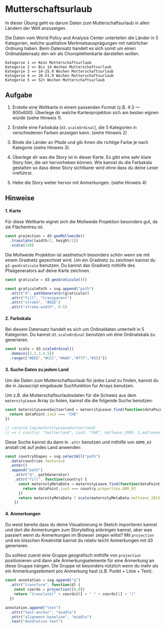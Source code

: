 
# Mutterschaftsurlaub

In dieser Übung geht es darum Daten zum Mutterschaftsurlaub in allen Ländern der Welt anzuzeigen.

Die Daten vom World Policy and Analysis Center unterteilen die Länder in 5 Kategorien, welche qualitative Merkmalsausprägungen mit natürlicher Ordnung haben. Beim Datensatz handelt es sich somit um einen Ordinaldatensatz den wir als Choroplethenkarte darstellen wollen.

```
Kategorie 1 => Kein Mutterschaftsurlaub
Kategorie 2 => Bis 14 Wochen Mutterschaftsurlaub
Kategorie 3 => 14-25.9 Wochen Mutterschaftsurlaub
Kategorie 4 => 26-51.9 Wochen Mutterschaftsurlaub
Kategorie 5 => 52+ Wochen Mutterschaftsurlaub
```

## Aufgabe

1. Erstelle eine Weltkarte in einem passenden Format (z.B. 4:3 — 800x600). Überlege dir welche Kartenprojektion sich am besten eignen würde (siehe Hinweis 1).

2. Erstelle eine Farbskala (`d3.scaleOrdinal`), die 5 Kategorien in verschiedenen Farben anzeigen kann. (siehe Hinweis 2)

3. Binde die Länder an Pfade und gib ihnen die richtige Farbe je nach Kategorie (siehe Hinweis 3).

4. Überlege dir was die Story ist in dieser Karte. Es gibt eine sehr klare Story hier, die wir hervorheben können. Wie kannst du die Farbskala gestalten so dass diese Story sichtbarer wird ohne dass du deine Leser irreführst.

5. Hebe die Story weiter hervor mit Anmerkungen. (siehe Hinweis 4)

## Hinweise

#### 1. Karte

Für diese Weltkarte eignet sich die Mollweide Projektion besonders gut, da sie Flächentreu ist.

```js
const projection = d3.geoMollweide()
  .translate([width/2, height/2])
  .scale(140)
```

Die Mollweide Projektion ist aesthetisch besonders schön wenn sie mit einem Gradnetz gezeichnet wird. Um ein Gradnetz zu zeichnen kannst du `g3.geoGraticule` benutzen. Du kannst das Gradnetz mithilfe des Pfadgenerators auf deine Karte zeichnen.

```js
const graticule = d3.geoGraticule()()

const graticulePath = svg.append("path")
  .attr("d", pathGenerator(graticule))
  .attr("fill", "transparent")
  .attr("stroke", "#EEE")
  .attr("stroke-width", 0.5)
```

#### 2. Farbskala

Bei diesem Datensatz handelt es sich um Ordinaldaten unterteilt in 5 Kategorien. Du kannst `d3.scaleOrdinal` benutzen um eine Ordinalskala zu generieren.

```js
const scale = d3.scaleOrdinal()
  .domain([1,2,3,4,5])
  .range(["#EEE","#CCC","#AAA","#777","#333"])
```

#### 3. Suche Daten zu jedem Land

Um die Daten zum Mutterschaftsurlaub für jedes Land zu finden, kannst du die in Javascript eingebaute Suchfunktion fur Arrays benutzen.

Um z.B. die Mutterschaftsurlaubsdaten für die Schweiz aus dem `maternityLeave` Array zu holen, kannst die die folgende Suche benutzen:

```js
const maternityLeaveSwitzerland = matenrityLeave.find(function(dataPoint) {
  return dataPoint.iso3 === "CHE"
})

// console.log(maternityLeaveSwitzerland)
// => { country: "Switzerland", iso3: "CHE", matleave_1995: 2,matleave_2013: 3 }
```

Diese Suche kannst du dann in `.attr` benutzen und mithilfe von `ADM0_A3` anstall `CHE` auf jedes Land anwenden:

```js
const countryShapes = svg.selectAll("path")
  .data(countries.features)
  .enter()
  .append("path")
    .attr("d", pathGenerator)
    .attr("fill", function(country) {
      const maternityMetaData = maternityLeave.find(function(dataPoint) {
        return dataPoint.iso3 === country.properties.ADM_03
      })
      return maternityMetaData ? scale(maternityMetaData.matleave_2013) : "#EEE"
    })
```

#### 4. Anmerkungen

Du weist bereits dass du deine Visualisierung in Sketch importieren kannst und dort die Anmerkungen zum Storytelling anbringen kannst, aber was passiert wenn du Anmerkungen im Browser zeigen willst? Mit `projection` und ein bisschen Kreativität kannst du relativ leicht Anmerkungen mit d3 generieren.

Du solltest zuerst eine Gruppe geografisch mithilfe von `projection` positionieren und dann alle Anmerkungselemente für eine Anmerkung an diese Gruppe hängen. Die Gruppe ist besonders nützlich wenn du mehr als ein Anmerkungselement pro Anmerkung hast (z.B. Punkt + Linie + Text).

```js
const annotation = svg.append("g")
  .attr("transform", function(d) {
    const coords = projection([0,0])
    return "translate(" + coords[0] + " " + coords[1] + ")"
  })

annotation.append("text")
  .attr("text-anchor", "middle")
  .attr("alignment-baseline", "middle")
  .text("Annotation text")
```
